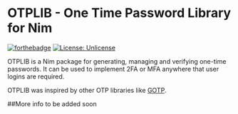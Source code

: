 # OTPLIB - One Time Password Library for Nim
[![forthebadge](https://forthebadge.com/images/badges/built-with-love.svg)](https://forthebadge.com)
[![License: Unlicense](https://img.shields.io/badge/license-Unlicense-blue.svg)](http://unlicense.org/)

OTPLIB is a Nim package for generating, managing and verifying one-time passwords.
It can be used to implement 2FA or MFA anywhere that user logins are required.

OTPLIB was inspired by other OTP libraries like [GOTP](https://github.com/xlzd/gotp).

##More info to be added soon
